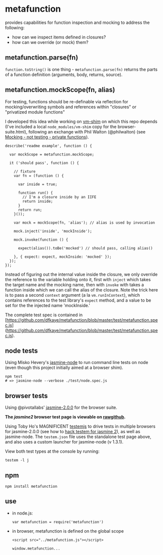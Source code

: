 metafunction
============

provides capabilities for function inspection and mocking to address the following:

+ how can we inspect items defined in closures?
+ how can we override (or mock) them?

metafunction.parse(fn)
----------------------

`function.toString()` is one thing - `metafunction.parse(fn)` returns the parts 
of a function definition (arguments, body, returns, source).

metafunction.mockScope(fn, alias)
---------------------------------

For testing, functions should be re-definable via reflection for mocking/overwriting 
symbols and references within "closures" or "privatized module functions"

I developed this idea while working on [vm-shim](https://github.com/dfkaye/vim-shim)
on which this repo depends (I've included a local `node_modules/vm-shim` copy for
the browser-suite.html), following an exchange with Phil Walton (@philwalton) 
(see [Mocking - not testing - private functions](https://gist.github.com/dfkaye/5987716)).  

    describe('readme example', function () {
    
      var mockScope = metafunction.mockScope;
      
      it ('should pass', function () {
      
        // fixture
        var fn = (function () {
          
          var inside = true;
          
          function run() {
            // I'm a closure inside by an IIFE
            return inside;
          }
          return run;
        }());
      
        var mock = mockScope(fn, 'alias'); // alias is used by invocation
        
        mock.inject('inside', 'mockInside');
        
        mock.invoke(function () {
        
          expect(alias()).toBe('mocked') // should pass, calling alias()
          
        }, { expect: expect, mockInside: 'mocked' });
      });
    });

Instead of figuring out the internal value inside the closure, we only override 
the reference to the variable holding onto it, first with `inject` which takes 
the target name and the mocking name, then with `invoke` with takes a function 
inside which we can call the alias of the closure.  Note the trick here is to 
pass a second `context` argument (a la `vm.runInContext`), which contains 
references to the test library's `expect` method, and a value to be set for the 
the injected name 'mockInside.'

The complete test spec is contained in 
[https://github.com/dfkaye/metafunction/blob/master/test/metafunction.spec.js]
(https://github.com/dfkaye/metafunction/blob/master/test/metafunction.spec.js).


node tests
----------

Using Misko Hevery's [jasmine-node](https://github.com/mhevery/jasmine-node) to 
run command line tests on node (even though this project initially aimed at a 
browser shim).

    npm test
    # => jasmine-node --verbose ./test/node.spec.js
    
browser tests
-------------

Using @pivotallabs' 
<a href='http://jasmine.github.io/2.0/introduction.html'>jasmine-2.0.0</a> for 
the browser suite.

__The *jasmine2* browser test page is viewable on 
<a href='//rawgithub.com/dfkaye/metafunction/master/test/browser-suite.html' 
   target='_new' title='opens in new tab or window'>rawgithub</a>.__
  
Using Toby Ho's MAGNIFICENT [testemjs](https://github.com/airportyh/testem) to 
drive tests in multiple browsers for jasmine-2.0.0 (see how to 
[hack testem for jasmine 2](https://github.com/dfkaye/testem-jasmine2)), as well 
as jasmine-node.  The `testem.json` file uses the standalone test page above, 
and also uses a custom launcher for jasmine-node (v 1.3.1).

View both test types at the console by running:

    testem -l j
    
    
npm
---

    npm install metafunction
    
use
---

+ in node.js:

    `var metafunction = require('metafunction')`
    
+ in browser, metafunction is defined on the global scope

    `<script src="../metafunction.js"></script>`
    
    `window.metafunction...`
